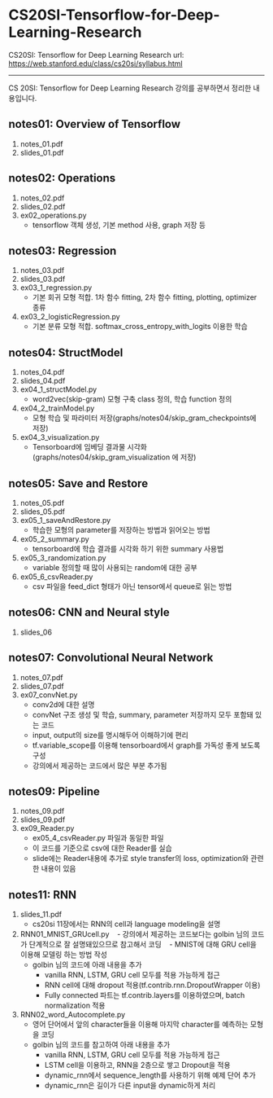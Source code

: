 # CS20SI-Tensorflow-for-Deep-Learning-Research
CS20SI: Tensorflow for Deep Learning Research url: https://web.stanford.edu/class/cs20si/syllabus.html

-----------------------------------------------------------

CS 20SI: Tensorflow for Deep Learning Research 강의를 공부하면서 정리한 내용입니다.

## notes01: Overview of Tensorflow
1. notes_01.pdf
2. slides_01.pdf

## notes02: Operations
1. notes_02.pdf
2. slides_02.pdf
3. ex02_operations.py
    - tensorflow 객체 생성, 기본 method 사용, graph 저장 등

## notes03: Regression
1. notes_03.pdf
2. slides_03.pdf
3. ex03_1_regression.py
    - 기본 회귀 모형 적합. 1차 함수 fitting, 2차 함수 fitting, plotting, optimizer 종류
4. ex03_2_logisticRegression.py
    - 기본 분류 모형 적합. softmax_cross_entropy_with_logits 이용한 학습

## notes04: StructModel
1. notes_04.pdf
2. slides_04.pdf
3. ex04_1_structModel.py
    - word2vec(skip-gram) 모형 구축 class 정의, 학습 function 정의
4. ex04_2_trainModel.py
    - 모형 학습 및 파라미터 저장(graphs/notes04/skip_gram_checkpoints에 저장)
5. ex04_3_visualization.py
    - Tensorboard에 임베딩 결과물 시각화(graphs/notes04/skip_gram_visualization 에 저장)

## notes05: Save and Restore
1. notes_05.pdf
2. slides_05.pdf
3. ex05_1_saveAndRestore.py
    - 학습한 모형의 parameter를 저장하는 방법과 읽어오는 방법
4. ex05_2_summary.py
    - tensorboard에 학습 결과를 시각화 하기 위한 summary 사용법
5. ex05_3_randomization.py
    - variable 정의할 때 많이 사용되는 random에 대한 공부
6. ex05_6_csvReader.py
    - csv 파일을 feed_dict 형태가 아닌 tensor에서 queue로 읽는 방법

## notes06: CNN and Neural style
1. slides_06

## notes07: Convolutional Neural Network
1. notes_07.pdf
2. slides_07.pdf
3. ex07_convNet.py
    - conv2d에 대한 설명
    - convNet 구조 생성 및 학습, summary, parameter 저장까지 모두 포함돼 있는 코드
    - input, output의 size를 명시해두어 이해하기에 편리
    - tf.variable_scope를 이용해 tensorboard에서 graph를 가독성 좋게 보도록 구성
    - 강의에서 제공하는 코드에서 많은 부분 추가됨

## notes09: Pipeline
1. notes_09.pdf
2. slides_09.pdf
3. ex09_Reader.py
    - ex05_4_csvReader.py 파일과 동일한 파일
    - 이 코드를 기준으로 csv에 대한 Reader를 실습
    - slide에는 Reader내용에 추가로 style transfer의 loss, optimization와 관련한 내용이 있음

## notes11: RNN
1. slides_11.pdf
    - cs20si 11장에서는 RNN의 cell과 language modeling을 설명
2. RNN01_MNIST_GRUcell.py
    - 강의에서 제공하는 코드보다는 golbin 님의 코드가 단계적으로 잘 설명돼있으므로 참고해서 코딩
    - MNIST에 대해 GRU cell을 이용해 모델링 하는 방법 작성
    - golbin 님의 코드에 아래 내용을 추가
        - vanilla RNN, LSTM, GRU cell 모두를 적용 가능하게 접근
        - RNN cell에 대해 dropout 적용(tf.contrib.rnn.DropoutWrapper 이용)
        - Fully connected 파트는 tf.contrib.layers를 이용하였으며, batch normalization 적용
3. RNN02_word_Autocomplete.py
    - 영어 단어에서 앞의 character들을 이용해 마지막 character를 예측하는 모형을 코딩
    - golbin 님의 코드를 참고하여 아래 내용을 추가
        - vanilla RNN, LSTM, GRU cell 모두를 적용 가능하게 접근
        - LSTM cell을 이용하고, RNN을 2층으로 쌓고 Dropout을 적용
        - dynamic_rnn에서 sequence_length를 사용하기 위해 예제 단어 추가
        - dynamic_rnn은 길이가 다른 input을 dynamic하게 처리


